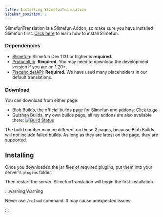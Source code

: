 ```yaml
---
title: Installing SlimefunTranslation
sidebar_position: 2
---
```


SlimefunTranslation is a Slimefun Addon, so make sure you have installed Slimefun first. [Click here](https://github.com/Slimefun/Slimefun4/wiki/Installing-Slimefun) to learn how to install Slimefun.

### Dependencies

- [Slimefun](https://github.com/Slimefun/Slimefun4): Slimefun Dev 1131 or higher is **required**.
- [ProtocolLib](https://www.spigotmc.org/resources/protocollib.1997/): **Required**. You may need to download the development version if you are on 1.20+.
- [PlaceholderAPI](https://www.spigotmc.org/resources/placeholderapi.6245/): **Required**. We have used many placeholders in our default translations.

### Download

You can download from either page:

- Blob Builds, the official builds page for Slimefun and addons: [Click to go](https://blob.build/project/SlimefunTranslation/Dev)
- Guizhan Builds, my own builds page, all my addons are also available there: [![Build Status](https://builds.guizhanss.com/api/badge/ybw0014/SlimefunTranslation/master/latest)](https://builds.guizhanss.com/ybw0014/SlimefunTranslation/master)

The build number may be different on these 2 pages, because Blob Builds will not include failed builds. As long as they are latest on the page, they are supported.

## Installing

Once you downloaded the jar files of required plugins, put them into your server's `plugins` folder.

Then restart the server. SlimefunTranslation will begin the first installation.

:::warning Warning

Never use `/reload` command. It may cause unexpected issues.

:::
